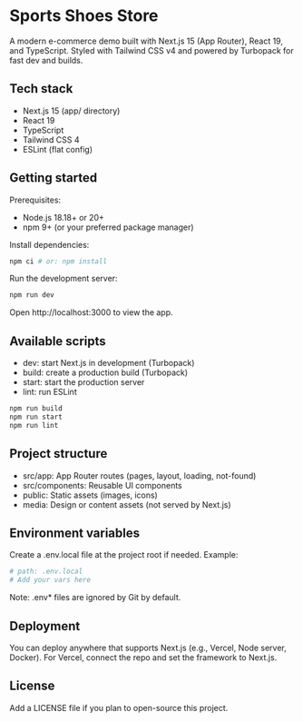 # Sports Shoes Store

A modern e-commerce demo built with Next.js 15 (App Router), React 19, and TypeScript. Styled with Tailwind CSS v4 and powered by Turbopack for fast dev and builds.

## Tech stack
- Next.js 15 (app/ directory)
- React 19
- TypeScript
- Tailwind CSS 4
- ESLint (flat config)

## Getting started
Prerequisites:
- Node.js 18.18+ or 20+
- npm 9+ (or your preferred package manager)

Install dependencies:

```bash
npm ci # or: npm install
```

Run the development server:

```bash
npm run dev
```

Open http://localhost:3000 to view the app.

## Available scripts
- dev: start Next.js in development (Turbopack)
- build: create a production build (Turbopack)
- start: start the production server
- lint: run ESLint

```bash
npm run build
npm run start
npm run lint
```

## Project structure
- src/app: App Router routes (pages, layout, loading, not-found)
- src/components: Reusable UI components
- public: Static assets (images, icons)
- media: Design or content assets (not served by Next.js)

## Environment variables
Create a .env.local file at the project root if needed. Example:

```bash
# path: .env.local
# Add your vars here
```

Note: .env* files are ignored by Git by default.

## Deployment
You can deploy anywhere that supports Next.js (e.g., Vercel, Node server, Docker). For Vercel, connect the repo and set the framework to Next.js.

## License
Add a LICENSE file if you plan to open-source this project.
